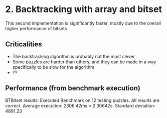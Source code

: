 # 2. Backtracking with array and bitset

This second implementation is significantly faster, mostly due to the overall higher performance of bitsets

## Criticalities
- The backtracking algorithm is probably not the most clever
- Some puzzles are harder than others, and they can be made in a way specifically to be slow for the algorithm
- ??

## Performance (from benchmark execution)
BTBitset results:
Executed Benchmark on 12 testing puzzles.
All results are correct.
Average execution: 2306.42ms = 2.30642s.
Standard deviation: 4891.23